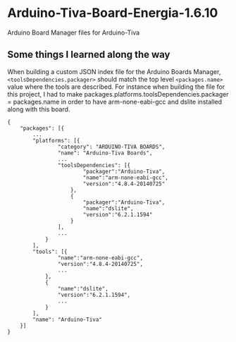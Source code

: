 # Arduino-Tiva-Board-Energia-1.6.10
Arduino Board Manager files for Arduino-Tiva

## Some things I learned along the way
When building a custom JSON index file for the Arduino Boards Manager, `<toolsDependencies.packager>` should match the top level `<packages.name>` value where the tools are described.
For instance when building the file for this project, I had to make packages.platforms.toolsDependencies.packager = packages.name in order to have arm-none-eabi-gcc and dslite installed along with this board.


    {
        "packages": [{
            ...
            "platforms": [{
                    "category": "ARDUINO-TIVA BOARDS",
                    "name": "Arduino-Tiva Boards",
                    ...
                    "toolsDependencies": [{
                            "packager":"Arduino-Tiva",
                            "name":"arm-none-eabi-gcc",
                            "version":"4.8.4-20140725"
                        },
                        {
                            "packager":"Arduino-Tiva",
                            "name":"dslite",
                            "version":"6.2.1.1594"
                        }
                    ],
                    ...
                }
            ],
            "tools": [{
                    "name":"arm-none-eabi-gcc",
                    "version":"4.8.4-20140725",
                    ...
                },
                {
                    "name":"dslite",
                    "version":"6.2.1.1594",
                    ...
                }
            ],
            "name": "Arduino-Tiva"
        }]
    }
